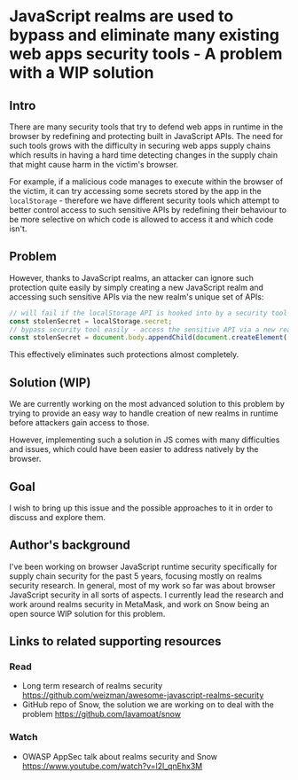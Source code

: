# JavaScript realms are used to bypass and eliminate many existing web apps security tools - A problem with a WIP solution

## Intro

There are many security tools that try to defend web apps in runtime in the browser by redefining and protecting built in JavaScript APIs.
The need for such tools grows with the difficulty in securing web apps supply chains which results in having a hard time detecting changes in the supply chain that might cause harm in the victim's browser.

For example, if a malicious code manages to execute within the browser of the victim, it can try accessing some secrets stored by the app in the `localStorage` - therefore we have different security tools which attempt to better control access to such sensitive APIs by redefining their behaviour to be more selective on which code is allowed to access it and which code isn't.

## Problem

However, thanks to JavaScript realms, an attacker can ignore such protection quite easily by simply creating a new JavaScript realm and accessing such sensitive APIs via the new realm's unique set of APIs:

```javascript
// will fail if the localStorage API is hooked into by a security tool
const stolenSecret = localStorage.secret;
// bypass security tool easily - access the sensitive API via a new realm
const stolenSecret = document.body.appendChild(document.createElement('iframe')).contentWindow.localStorage.secret
```

This effectively eliminates such protections almost completely.

## Solution (WIP)

We are currently working on the most advanced solution to this problem by trying to provide an easy way to handle creation of new realms in runtime before attackers gain access to those.

However, implementing such a solution in JS comes with many difficulties and issues, which could have been easier to address natively by the browser.

## Goal

I wish to bring up this issue and the possible approaches to it in order to discuss and explore them.

## Author's background

I've been working on browser JavaScript runtime security specifically for supply chain security for the past 5 years, focusing mostly on realms security research. In general, most of my work so far was about browser JavaScript security in all sorts of aspects.
I currently lead the research and work around realms security in MetaMask, and work on Snow being an open source WIP solution for this problem.

## Links to related supporting resources

### Read

* Long term research of realms security https://github.com/weizman/awesome-javascript-realms-security
* GitHub repo of Snow, the solution we are working on to deal with the problem https://github.com/lavamoat/snow

### Watch

* OWASP AppSec talk about realms security and Snow https://www.youtube.com/watch?v=l2l_qnEhx3M
